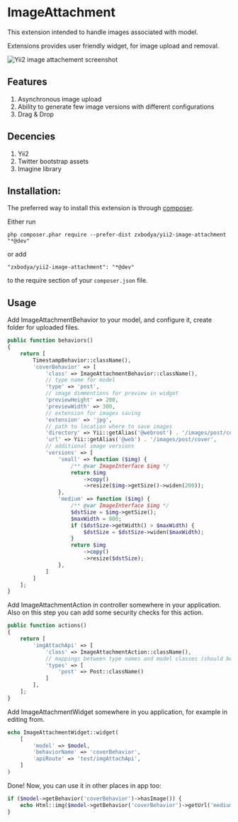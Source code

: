 # ImageAttachment

This extension intended to handle images associated with model.

Extensions provides user friendly widget, for image upload and removal.

![Yii2 image attachement screenshot](http://zxbodya.cc.ua/scrup/90/oycab5bcw0gwc.png)

## Features

1. Asynchronous image upload
2. Ability to generate few image versions with different configurations
3. Drag & Drop

## Decencies

1. Yii2
2. Twitter bootstrap assets
3. Imagine library

## Installation:
The preferred way to install this extension is through [composer](https://getcomposer.org/).

Either run

`php composer.phar require --prefer-dist zxbodya/yii2-image-attachment "*@dev"`

or add

`"zxbodya/yii2-image-attachment": "*@dev"`

to the require section of your `composer.json` file.

## Usage

Add ImageAttachmentBehavior to your model, and configure it, create folder for uploaded files.

```php
public function behaviors()
{
    return [
        TimestampBehavior::className(),
        'coverBehavior' => [
            'class' => ImageAttachmentBehavior::className(),
            // type name for model
            'type' => 'post',
            // image dimmentions for preview in widget 
            'previewHeight' => 200,
            'previewWidth' => 300,
            // extension for images saving
            'extension' => 'jpg',
            // path to location where to save images
            'directory' => Yii::getAlias('@webroot') . '/images/post/cover',
            'url' => Yii::getAlias('@web') . '/images/post/cover',
            // additional image versions
            'versions' => [
                'small' => function ($img) {
                    /** @var ImageInterface $img */
                    return $img
                        ->copy()
                        ->resize($img->getSize()->widen(200));
                },
                'medium' => function ($img) {
                    /** @var ImageInterface $img */
                    $dstSize = $img->getSize();
                    $maxWidth = 800;
                    if ($dstSize->getWidth() > $maxWidth) {
                        $dstSize = $dstSize->widen($maxWidth);
                    }
                    return $img
                        ->copy()
                        ->resize($dstSize);
                },
            ]
        ]
    ];
}
```


Add ImageAttachmentAction in controller somewhere in your application. Also on this step you can add some security checks for this action.

```php
public function actions()
{
    return [
        'imgAttachApi' => [
            'class' => ImageAttachmentAction::className(),
            // mappings between type names and model classes (should be the same as in behaviour)
            'types' => [
                'post' => Post::className()
            ]
        ],
    ];
}
```
        
Add ImageAttachmentWidget somewhere in you application, for example in editing from.

```php
echo ImageAttachmentWidget::widget(
    [
        'model' => $model,
        'behaviorName' => 'coverBehavior',
        'apiRoute' => 'test/imgAttachApi',
    ]
)
```
        
Done! Now, you can use it in other places in app too:

```php
if ($model->getBehavior('coverBehavior')->hasImage()) {
    echo Html::img($model->getBehavior('coverBehavior')->getUrl('medium'));
}
```

